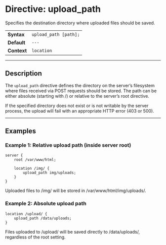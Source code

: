 # Directive: upload_path

Specifies the destination directory where uploaded files should be saved.

|             |                                   |
| ----------- | --------------------------------- |
| **Syntax**  | `upload_path [path];`      |
| **Default** | `---`                             |
| **Context** | `location`                        |

---

## Description

The `upload_path` directive defines the directory on the server’s filesystem where files received via POST requests should be stored.
The path can be either absolute (starting with /) or relative to the server’s root directive.

If the specified directory does not exist or is not writable by the server process, the upload will fail with an appropriate HTTP error (403 or 500).

---

## Examples

### Example 1: Relative upload path (inside server root)

```nginx
server {
    root /var/www/html;

    location /img/ {
        upload_path img/uploads;
    }
}
```
Uploaded files to /img/ will be stored in /var/www/html/img/uploads/.

### Example 2: Absolute upload path

```nginx
location /upload/ {
    upload_path /data/uploads;
}
```

Files uploaded to /upload/ will be saved directly to /data/uploads/, regardless of the root setting.